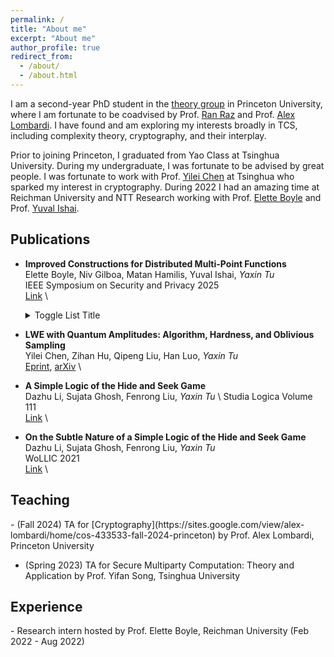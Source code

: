 ```yaml
---
permalink: /
title: "About me"
excerpt: "About me"
author_profile: true
redirect_from: 
  - /about/
  - /about.html
---
```


I am a second-year PhD student in the [theory group](https://theory.cs.princeton.edu/) in Princeton University, where I am fortunate to be coadvised by Prof. [Ran Raz](https://engineering.princeton.edu/faculty/ran-raz) and Prof. [Alex Lombardi](https://sites.google.com/view/alex-lombardi/home). I have found and am exploring my interests broadly in TCS, including complexity theory, cryptography, and their interplay. 

Prior to joining Princeton, I graduated from Yao Class at Tsinghua University. During my undergraduate, I was fortunate to be advised by great people. I was fortunate to work with Prof. [Yilei Chen](http://www.chenyilei.net/) at Tsinghua who sparked my interest in cryptography. During 2022 I had an amazing time at Reichman University and NTT Research working with Prof. [Elette Boyle](https://cs.idc.ac.il/~elette/) and Prof. [Yuval Ishai](https://yuvali.cswp.cs.technion.ac.il/). 



<h2 id="publications"> Publications</h2>

- **Improved Constructions for Distributed Multi-Point Functions**  \
  Elette Boyle, Niv Gilboa, Matan Hamilis, Yuval Ishai, *Yaxin Tu*  \
  IEEE Symposium on Security and Privacy 2025 \
  [Link](https://doi.ieeecomputersociety.org/10.1109/SP61157.2025.00044) \
  <details>
  <summary>Toggle List Title</summary>
  - Item 1
  - Item 2
  - Item 3
  - Item 4
  </details>

- **LWE with Quantum Amplitudes: Algorithm, Hardness, and Oblivious Sampling**  \
  Yilei Chen, Zihan Hu, Qipeng Liu, Han Luo, *Yaxin Tu*  \
  [Eprint](https://eprint.iacr.org/2023/1498), [arXiv](https://arxiv.org/abs/2310.00644) \

- **A Simple Logic of the Hide and Seek Game**   \
  Dazhu Li, Sujata Ghosh, Fenrong Liu, *Yaxin Tu*  \ 
  Studia Logica Volume 111  \
  [Link](https://link.springer.com/article/10.1007/s11225-023-10039-4) \

- **On the Subtle Nature of a Simple Logic of the Hide and Seek Game**  \
  Dazhu Li, Sujata Ghosh, Fenrong Liu, *Yaxin Tu*  \
  WoLLIC 2021  \
  [Link](https://link.springer.com/chapter/10.1007/978-3-030-88853-4_13)  \

<h2 id="teaching"> Teaching</h2>
- (Fall 2024) TA for [Cryptography](https://sites.google.com/view/alex-lombardi/home/cos-433533-fall-2024-princeton) by Prof. Alex Lombardi, Princeton University

- (Spring 2023) TA for Secure Multiparty Computation: Theory and Application by Prof. Yifan Song, Tsinghua University

<h2 id="experience"> Experience</h2>
- Research intern hosted by Prof. Elette Boyle, Reichman University (Feb 2022 - Aug 2022)
